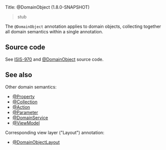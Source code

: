 Title: @DomainObject (1.8.0-SNAPSHOT)

> stub

The `@DomainObject` annotation applies to domain objects, collecting together all domain semantics within a single annotation.

## Source code

See <a href="https://issues.apache.org/jira/browse/ISIS-970">ISIS-970</a> and <a href="https://github.com/apache/isis/blob/master/core/applib/src/main/java/org/apache/isis/applib/annotation/DomainObject.java">@DomainObject</a> source code.

## See also

Other domain semantics:

* [@Property](./Property.html)
* [@Collection](./Collection.html)
* [@Action](./Action.html)
* [@Parameter](./Parameter.html)
* [@DomainService](./DomainService.html)
* [@ViewModel](./ViewModel.html)

Corresponding view layer ("Layout") annotation:

* [@DomainObjectLayout](./DomainObjectLayout.html)
